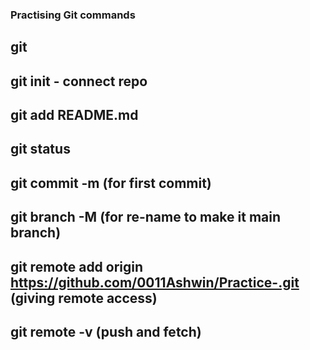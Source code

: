 ### Practising Git commands


## git 
## git init - connect repo
## git add README.md
## git status
## git commit -m (for first commit)
## git branch -M (for re-name to make it main branch)
## git remote add origin https://github.com/0011Ashwin/Practice-.git (giving remote access)

## git remote -v (push and fetch)

